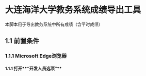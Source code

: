 # 大连海洋大学教务系统成绩导出工具
本脚本用于导出教务系统中所有成绩（含平时成绩）

## 1.1 前置条件
### 1.1.1 Microsoft Edge浏览器
#### 1.1.1 打开**“开发人员选项”**




